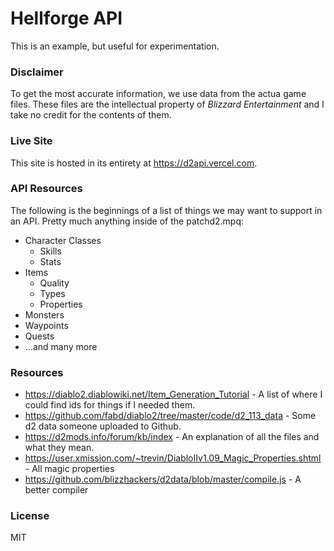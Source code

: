 # Hellforge API

This is an example, but useful for experimentation.

### Disclaimer

To get the most accurate information, we use data from the actua game files. These files are the intellectual property of *Blizzard Entertainment* and I take no credit for the contents of them.

### Live Site

This site is hosted in its entirety at https://d2api.vercel.com.

### API Resources

The following is the beginnings of a list of things we may want to support in an API. Pretty much anything inside of the patchd2.mpq:
* Character Classes
  * Skills
  * Stats
* Items
  * Quality
  * Types
  * Properties
* Monsters
* Waypoints
* Quests
* ...and many more

### Resources

* https://diablo2.diablowiki.net/Item_Generation_Tutorial - A list of where I could find ids for things if I needed them.
* https://github.com/fabd/diablo2/tree/master/code/d2_113_data - Some d2 data someone uploaded to Github.
* https://d2mods.info/forum/kb/index - An explanation of all the files and what they mean.
* https://user.xmission.com/~trevin/DiabloIIv1.09_Magic_Properties.shtml - All magic properties
* https://github.com/blizzhackers/d2data/blob/master/compile.js - A better compiler

### License

MIT
